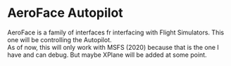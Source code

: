 # AeroFace Autopilot
AeroFace is a family of interfaces fr interfacing with Flight Simulators. This one will be controlling the Autopilot.  
As of now, this will only work with MSFS (2020) because that is the one I have and can debug. But maybe XPlane will be added at some point.